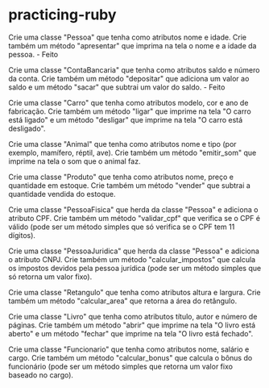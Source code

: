 # practicing-ruby

Crie uma classe "Pessoa" que tenha como atributos nome e idade. Crie também um método "apresentar" que imprima na tela o nome e a idade da pessoa. - Feito

Crie uma classe "ContaBancaria" que tenha como atributos saldo e número da conta. Crie também um método "depositar" que adiciona um valor ao saldo e um método "sacar" que subtrai um valor do saldo. - Feito

Crie uma classe "Carro" que tenha como atributos modelo, cor e ano de fabricação. Crie também um método "ligar" que imprime na tela "O carro está ligado" e um método "desligar" que imprime na tela "O carro está desligado".

Crie uma classe "Animal" que tenha como atributos nome e tipo (por exemplo, mamífero, réptil, ave). Crie também um método "emitir_som" que imprime na tela o som que o animal faz.

Crie uma classe "Produto" que tenha como atributos nome, preço e quantidade em estoque. Crie também um método "vender" que subtrai a quantidade vendida do estoque.

Crie uma classe "PessoaFisica" que herda da classe "Pessoa" e adiciona o atributo CPF. Crie também um método "validar_cpf" que verifica se o CPF é válido (pode ser um método simples que só verifica se o CPF tem 11 dígitos).

Crie uma classe "PessoaJuridica" que herda da classe "Pessoa" e adiciona o atributo CNPJ. Crie também um método "calcular_impostos" que calcula os impostos devidos pela pessoa jurídica (pode ser um método simples que só retorna um valor fixo).

Crie uma classe "Retangulo" que tenha como atributos altura e largura. Crie também um método "calcular_area" que retorna a área do retângulo.

Crie uma classe "Livro" que tenha como atributos título, autor e número de páginas. Crie também um método "abrir" que imprime na tela "O livro está aberto" e um método "fechar" que imprime na tela "O livro está fechado".

Crie uma classe "Funcionario" que tenha como atributos nome, salário e cargo. Crie também um método "calcular_bonus" que calcula o bônus do funcionário (pode ser um método simples que retorna um valor fixo baseado no cargo).
